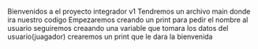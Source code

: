 Bienvenidos a el proyecto integrador v1
Tendremos un archivo main donde ira nuestro codigo
Empezaremos  creando un print para pedir el nombre al usuario 
seguiremos creaando una variable que tomara los datos del usuario(juagador)
crearemos un print que le dara la bienvenida